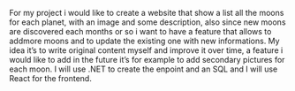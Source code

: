 For my project i would like to create a website that show a list all the moons for each planet, with an image and some description,
also since new moons are discovered each months or so i want to have a feature that allows to addmore moons and to update the existing one with new informations.
My idea it’s to write original content myself and improve it over time, a feature i would like to add in the future it’s for example to add secondary pictures for each moon.
I will use .NET to create the enpoint and an SQL and I will use React for the frontend.
